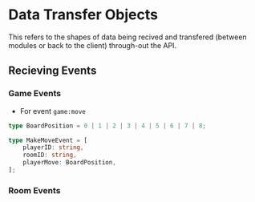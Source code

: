 # Data Transfer Objects

This refers to the shapes of data being recived and transfered (between modules or back to the client) through-out the API.

## Recieving Events

### Game Events

- For event `game:move`

```typescript
type BoardPosition = 0 | 1 | 2 | 3 | 4 | 5 | 6 | 7 | 8;

type MakeMoveEvent = [
	playerID: string,
	roomID: string,
	playerMove: BoardPosition,
];
```

### Room Events
